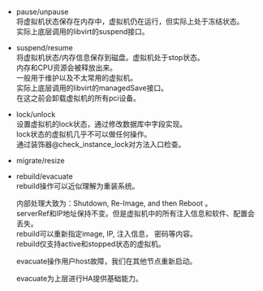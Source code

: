 + pause/unpause  
将虚拟机状态保存在内存中，虚拟机仍在运行，但实际上处于冻结状态。  
实际上底层调用的libvirt的suspend接口。  


+ suspend/resume  
将虚拟机状态/内存信息保存到磁盘。虚拟机处于stop状态。  
内存和CPU资源会被释放出来。  
一般用于维护以及不太常用的虚拟机。  
实际上底层调用的libvirt的managedSave接口。  
在这之前会卸载虚拟机的所有pci设备。  


+ lock/unlock  
设置虚拟机的lock状态，通过修改数据库中字段实现。  
lock状态的虚拟机几乎不可以做任何操作。  
通过装饰器@check_instance_lock对方法入口检查。  


+ migrate/resize



+ rebuild/evacuate    
  rebuild操作可以近似理解为重装系统。  
  
  内部处理大致为：Shutdown, Re-Image, and then Reboot 。   
  serverRef和IP地址保持不变。但是虚拟机中的所有注入信息和软件、配置会丢失。  
  rebuild可以重新指定image, IP, 注入信息， 密码等内容。  
  rebuild仅支持active和stopped状态的虚拟机。  

  evacuate操作用户host故障，我们在其他节点重新启动。  

  evacuate为上层进行HA提供基础能力。  



